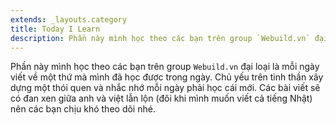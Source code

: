 ```yaml
---
extends: _layouts.category
title: Today I Learn
description: Phần này mình học theo các bạn trên group `Webuild.vn` đại loại là mỗi ngày viết về  một thứ mà mình đã học được trong ngày. Chủ yếu trên tinh thần xây dựng một thói quen và nhắc nhớ mỗi ngày  phải học cái mới.
---
```

Phần này mình học theo các bạn trên group `Webuild.vn` đại loại là mỗi ngày viết về  một thứ mà mình đã học được trong ngày. Chủ yếu trên tinh thần xây dựng một thói quen và nhắc nhớ mỗi ngày  phải học cái mới.
Các bài viết sẽ có đan xen giữa anh và việt lẫn lộn (đôi khi mình muốn viết cả tiếng Nhật) nên các bạn chịu khó theo dõi nhé.
